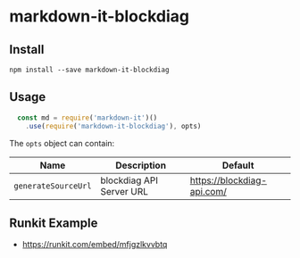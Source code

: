 # markdown-it-blockdiag

## Install

```
npm install --save markdown-it-blockdiag
```

## Usage

```js
  const md = require('markdown-it')()
    .use(require('markdown-it-blockdiag'), opts)
```

The `opts` object can contain:

Name              | Description                                                    | Default
------------------|----------------------------------------------------------------|-----------------------------------
`generateSourceUrl` | blockdiag API Server URL | https://blockdiag-api.com/

## Runkit Example
* https://runkit.com/embed/mfjgzlkvvbtq
